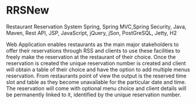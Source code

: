 # RRSNew
Restaurant Reservation System 
Spring, Spring MVC,Spring Security, Java, Maven, Rest API, JSP, JavaScript, jQuery, jSon, PostGreSQL, Jetty, H2

Web Application enables restaurants as the main major stakeholders to offer their reservations through RSS and clients to use these facilities to freely make the reservation at the restaurant of their choice. Once the reservation is created  the unique reservation number is created and client will obtain a table of their choice and have the option to add multiple menus reservation.
From restaurants point of view the output is the reserved time slot and table as they become unavailable for the particular date and time. The reservation will come with optional menu choice and client details will be permanently linked to it, identified by the unique reservation number.

